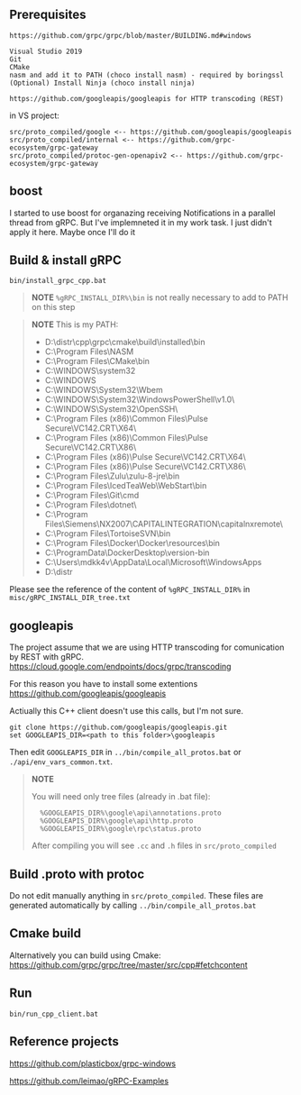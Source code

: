 
Prerequisites
-------------

    https://github.com/grpc/grpc/blob/master/BUILDING.md#windows

    Visual Studio 2019
    Git
    CMake
    nasm and add it to PATH (choco install nasm) - required by boringssl
    (Optional) Install Ninja (choco install ninja)

    https://github.com/googleapis/googleapis for HTTP transcoding (REST)

in VS project:

    src/proto_compiled/google <-- https://github.com/googleapis/googleapis 
    src/proto_compiled/internal <-- https://github.com/grpc-ecosystem/grpc-gateway
    src/proto_compiled/protoc-gen-openapiv2 <-- https://github.com/grpc-ecosystem/grpc-gateway

boost
-----

I started to use boost for organazing receiving Notifications in a parallel thread from gRPC. But I've implemneted it in my work task. I just didn't apply it here. Maybe once I'll do it

Build & install gRPC
--------------------


    bin/install_grpc_cpp.bat


> **NOTE** ```%gRPC_INSTALL_DIR%\bin``` is not really necessary to add to PATH on this step

> **NOTE** This is my PATH:
>
>   - D:\distr\cpp\grpc\cmake\build\installed\bin
>   - C:\Program Files\NASM
>   - C:\Program Files\CMake\bin
>   - C:\WINDOWS\system32
>   - C:\WINDOWS
>   - C:\WINDOWS\System32\Wbem
>   - C:\WINDOWS\System32\WindowsPowerShell\v1.0\
>   - C:\WINDOWS\System32\OpenSSH\
>   - C:\Program Files (x86)\Common Files\Pulse Secure\VC142.CRT\X64\
>   - C:\Program Files (x86)\Common Files\Pulse Secure\VC142.CRT\X86\
>   - C:\Program Files (x86)\Pulse Secure\VC142.CRT\X64\
>   - C:\Program Files (x86)\Pulse Secure\VC142.CRT\X86\
>   - C:\Program Files\Zulu\zulu-8-jre\bin
>   - C:\Program Files\IcedTeaWeb\WebStart\bin
>   - C:\Program Files\Git\cmd
>   - C:\Program Files\dotnet\
>   - C:\Program Files\Siemens\NX2007\CAPITALINTEGRATION\capitalnxremote\
>   - C:\Program Files\TortoiseSVN\bin
>   - C:\Program Files\Docker\Docker\resources\bin
>   - C:\ProgramData\DockerDesktop\version-bin
>   - C:\Users\mdkk4v\AppData\Local\Microsoft\WindowsApps
>   - D:\distr


Please see the reference of the content of ```%gRPC_INSTALL_DIR%``` in ```misc/gRPC_INSTALL_DIR_tree.txt``` 

googleapis
----------

The project assume that we are using HTTP transcoding for comunication by REST with gRPC. https://cloud.google.com/endpoints/docs/grpc/transcoding

For this reason you have to install some extentions https://github.com/googleapis/googleapis

Actiually this C++ client doesn't use this calls, but I'm not sure.

    git clone https://github.com/googleapis/googleapis.git 
    set GOOGLEAPIS_DIR=<path to this folder>\googleapis

Then edit ```GOOGLEAPIS_DIR``` in ```../bin/compile_all_protos.bat``` or ```./api/env_vars_common.txt```. 

> **NOTE**
>   
>   You will need only tree files (already in .bat file):
>   
>       %GOOGLEAPIS_DIR%\google\api\annotations.proto 
>       %GOOGLEAPIS_DIR%\google\api\http.proto 
>       %GOOGLEAPIS_DIR%\google\rpc\status.proto
>   
>   After compiling you will see ```.cc``` and ```.h``` files in ```src/proto_compiled```

Build .proto with protoc
------------------------

Do not edit manually anything in ```src/proto_compiled```. These files are generated automatically by calling ```../bin/compile_all_protos.bat```

Cmake build
-----------

Alternatively you can build using Cmake: https://github.com/grpc/grpc/tree/master/src/cpp#fetchcontent


Run
---

```bin/run_cpp_client.bat```


Reference projects
------------------

https://github.com/plasticbox/grpc-windows

https://github.com/leimao/gRPC-Examples